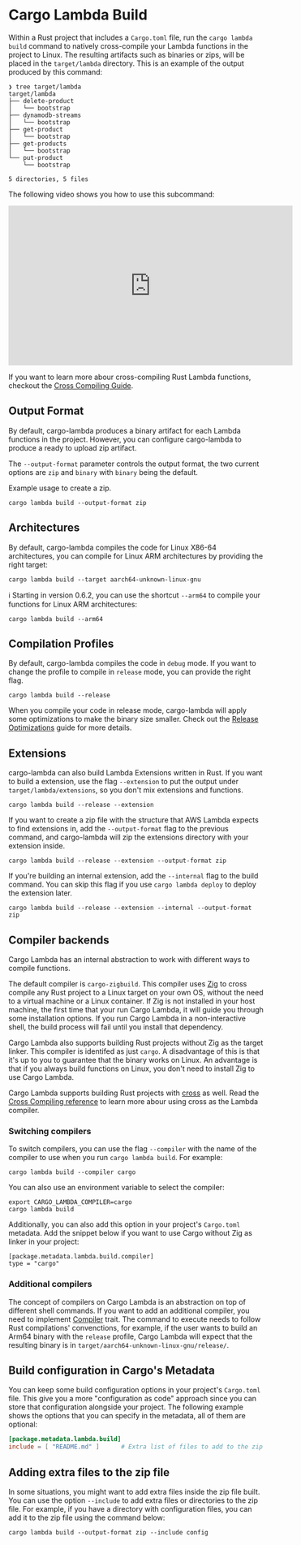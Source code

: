 # Cargo Lambda Build

Within a Rust project that includes a `Cargo.toml` file, run the `cargo lambda build` command to natively cross-compile your Lambda functions in the project to Linux. The resulting artifacts such as binaries or zips, will be placed in the `target/lambda` directory. This is an example of the output produced by this command:

```
❯ tree target/lambda
target/lambda
├── delete-product
│   └── bootstrap
├── dynamodb-streams
│   └── bootstrap
├── get-product
│   └── bootstrap
├── get-products
│   └── bootstrap
└── put-product
    └── bootstrap

5 directories, 5 files
```

The following video shows you how to use this subcommand:

<iframe width="560" height="315" src="https://www.youtube.com/embed/ICUSfTorBnI" title="YouTube video player" frameborder="0" allow="accelerometer; autoplay; clipboard-write; encrypted-media; gyroscope; picture-in-picture; web-share" allowfullscreen></iframe>

If you want to learn more abour cross-compiling Rust Lambda functions, checkout the [Cross Compiling Guide](/guide/cross-compiling).

## Output Format

By default, cargo-lambda produces a binary artifact for each Lambda functions in the project.
However, you can configure cargo-lambda to produce a ready to upload zip artifact.

The `--output-format` parameter controls the output format, the two current options are `zip` and `binary` with `binary` being the default.

Example usage to create a zip.

```
cargo lambda build --output-format zip
```

## Architectures

By default, cargo-lambda compiles the code for Linux X86-64 architectures, you can compile for Linux ARM architectures by providing the right target:

```
cargo lambda build --target aarch64-unknown-linux-gnu
```

ℹ️ Starting in version 0.6.2, you can use the shortcut `--arm64` to compile your functions for Linux ARM architectures:

```
cargo lambda build --arm64
```

## Compilation Profiles

By default, cargo-lambda compiles the code in `debug` mode. If you want to change the profile to compile in `release` mode, you can provide the right flag.

```
cargo lambda build --release
```

When you compile your code in release mode, cargo-lambda will apply some optimizations to make the binary size smaller. Check out the [Release Optimizations](/guide/release-optimizations) guide for more details.

## Extensions

cargo-lambda can also build Lambda Extensions written in Rust. If you want to build a extension, use the flag `--extension` to put the output under `target/lambda/extensions`, so you don't mix extensions and functions.

```
cargo lambda build --release --extension
```

If you want to create a zip file with the structure that AWS Lambda expects to find extensions in, add the `--output-format` flag to the previous command, and cargo-lambda will zip the extensions directory with your extension inside.

```
cargo lambda build --release --extension --output-format zip
```

If you're building an internal extension, add the `--internal` flag to the build command. You can skip this flag if you use `cargo lambda deploy` to deploy the extension later.

```
cargo lambda build --release --extension --internal --output-format zip
```

## Compiler backends

Cargo Lambda has an internal abstraction to work with different ways to compile functions.

The default compiler is `cargo-zigbuild`. This compiler uses [Zig](https://ziglang.org) to cross compile any Rust project to a Linux target on your own OS, without the need to a virtual machine or a Linux container. If Zig is not installed in your host machine, the first time that your run Cargo Lambda, it will guide you through some installation options. If you run Cargo Lambda in a non-interactive shell, the build process will fail until you install that dependency.

Cargo Lambda also supports building Rust projects without Zig as the target linker. This compiler is identifed as just `cargo`. A disadvantage of this is that it's up to you to guarantee that the binary works on Linux. An advantage is that if you always build functions on Linux, you don't need to install Zig to use Cargo Lambda.

Cargo Lambda supports building Rust projects with [cross](https://crates.io/crates/cross) as well. Read the [Cross Compiling reference](/guide/cross-compiling.html#cross-compiling-with-cross) to learn more abour using cross as the Lambda compiler.

### Switching compilers

To switch compilers, you can use the flag `--compiler` with the name of the compiler to use when you run `cargo lambda build`. For example:

```
cargo lambda build --compiler cargo
```

You can also use an environment variable to select the compiler:

```
export CARGO_LAMBDA_COMPILER=cargo
cargo lambda build
```

Additionally, you can also add this option in your project's `Cargo.toml` metadata. Add the snippet below if you want to use Cargo without Zig as linker in your project:

```
[package.metadata.lambda.build.compiler]
type = "cargo"
```

### Additional compilers

The concept of compilers on Cargo Lambda is an abstraction on top of different shell commands. If you want to add an additional compiler, you need to implement [Compiler](https://github.com/cargo-lambda/cargo-lambda/blob/main/crates/cargo-lambda-build/src/compiler/mod.rs#L14) trait. The command to execute needs to follow Rust compilations' convenctions, for example, if the user wants to build an Arm64 binary with the `release` profile, Cargo Lambda will expect that the resulting binary is in `target/aarch64-unknown-linux-gnu/release/`.

## Build configuration in Cargo's Metadata

You can keep some build configuration options in your project's `Cargo.toml` file. This give you a more "configuration as code" approach since you can store that configuration alongside your project. The following example shows the options that you can specify in the metadata, all of them are optional:

```toml
[package.metadata.lambda.build]
include = [ "README.md" ]      # Extra list of files to add to the zip bundle
```

## Adding extra files to the zip file

In some situations, you might want to add extra files inside the zip file built. You can use the option `--include` to add extra files or directories to the zip file. For example, if you have a directory with configuration files, you can add it to the zip file using the command below:

```
cargo lambda build --output-format zip --include config
```
